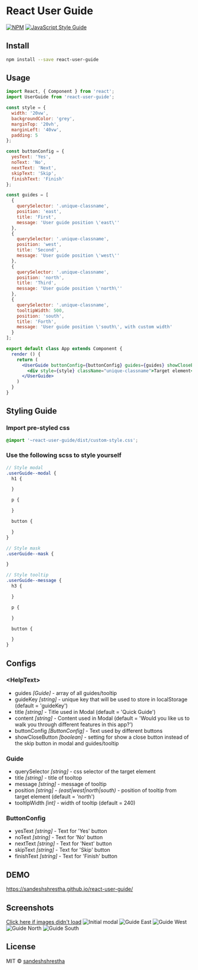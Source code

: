 # React User Guide

[![NPM](https://img.shields.io/npm/v/react-user-guide.svg)](https://www.npmjs.com/package/react-user-guide) [![JavaScript Style Guide](https://img.shields.io/badge/code_style-standard-brightgreen.svg)](https://standardjs.com)

## Install

```bash
npm install --save react-user-guide
```

## Usage

```jsx
import React, { Component } from 'react';
import UserGuide from 'react-user-guide';

const style = {
  width: '20vw',
  backgroundColor: 'grey',
  marginTop: '20vh',
  marginLeft: '40vw',
  padding: 5
};

const buttonConfig = {
  yesText: 'Yes',
  noText: 'No',
  nextText: 'Next',
  skipText: 'Skip',
  finishText: 'Finish'
};

const guides = [
  {
    querySelector: '.unique-classname',
    position: 'east',
    title: 'First',
    message: 'User guide position \'east\''
  },
  {
    querySelector: '.unique-classname',
    position: 'west',
    title: 'Second',
    message: 'User guide position \'west\''
  },
  {
    querySelector: '.unique-classname',
    position: 'north',
    title: 'Third',
    message: 'User guide position \'north\''
  },
  {
    querySelector: '.unique-classname',
    tooltipWidth: 500,
    position: 'south',
    title: 'Forth',
    message: 'User guide position \'south\', with custom width'
  }
];

export default class App extends Component {
  render () {
    return (
      <UserGuide buttonConfig={buttonConfig} guides={guides} showCloseButton={false}>
        <div style={style} className="unique-classname">Target element</div>
      </UserGuide>
    )
  }
}

```

## Styling Guide

### Import pre-styled css
```css
@import '~react-user-guide/dist/custom-style.css';
```
### Use the following scss to style yourself
```scss
// Style modal
.userGuide--modal {
  h1 {

  }

  p {

  }

  button {

  }
}

// Style mask
.userGuide--mask {

}

// Style tooltip
.userGuide--message {
  h3 {

  }

  p {

  }

  button {

  }
}

```

## Configs

### &lt;HelpText&gt;

* guides *[Guide]* - array of all guides/tooltip
* guideKey *[string]* - unique key that will be used to store in localStorage (default = 'guideKey')
* title *[string]* - Title used in Modal (default = 'Quick Guide')
* content *[string]* - Content used in Modal (default = 'Would you like us to walk you through different features in this app?')
* buttonConfig *[ButtonConfig]* - Text used by different buttons
* showCloseButton *[boolean]* - setting for show a close button instead of the skip button in modal and guides/tooltip

### Guide

* querySelector *[string]* - css selector of the target element
* title *[string]* - title of tooltop
* message *[string]* - message of tooltip
* position *[string]* - *(east|west|north|south)* - position of tooltip from target element (default = 'north')
* tooltipWidth *[int]* - width of tooltip (default = 240)

### ButtonConfig

* yesText *[string]* - Text for 'Yes' button
* noText *[string]* - Text for 'No' button
* nextText *[string]* - Text for 'Next' button
* skipText *[string]* - Text for 'Skip' button
* finishText *[string]* - Text for 'Finish' button

## DEMO
https://sandeshshrestha.github.io/react-user-guide/

## Screenshots

[Click here if images didn't load](https://github.com/sandeshshrestha/React-User-Guide#screenshots)
![Initial modal](https://github.com/sandeshshrestha/React-User-Guide/blob/master/screenshots/initial-modal.png)
![Guide East](https://github.com/sandeshshrestha/React-User-Guide/blob/master/screenshots/guide-east.png)
![Guide West](https://github.com/sandeshshrestha/React-User-Guide/blob/master/screenshots/guide-west.png)
![Guide North](https://github.com/sandeshshrestha/React-User-Guide/blob/master/screenshots/guide-north.png)
![Guide South](https://github.com/sandeshshrestha/React-User-Guide/blob/master/screenshots/guide-south.png)
## License

MIT © [sandeshshrestha](https://github.com/sandeshshrestha)
